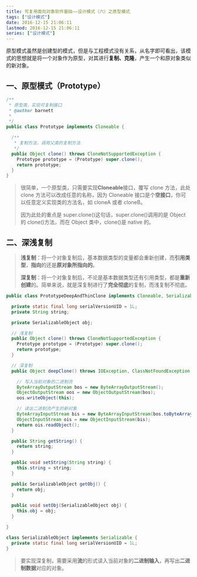 ```yaml
---
title: 可复用面向对象软件基础——设计模式（六）之原型模式
tags: ["设计模式"]
date: 2016-12-15 21:06:11
lastmod: 2016-12-15 21:06:11
series: ["设计模式"]
---
```


原型模式虽然是创建型的模式，但是与工程模式没有关系，从名字即可看出，该模式的思想就是将一个对象作为原型，对其进行**复制、克隆**，产生一个和原对象类似的新对象。

<!-- more -->

## 一、原型模式（Prototype）

```java
/**
 * 原型类，实现可复制接口
 * @author barnett
 *
 */
public class Prototype implements Cloneable {

  /**
   * 复制方法，调用父类的复制方法
   */
  public Object clone() throws CloneNotSupportedException {
    Prototype prototype = (Prototype) super.clone();
    return prototype;
  }
}
```

> 很简单，一个原型类，只需要实现**Cloneable**接口，覆写 clone 方法，此处 clone 方法可以改成任意的名称，因为 Cloneable 接口是个**空接口**，你可以任意定义实现类的方法名，如 cloneA 或者 cloneB。
>
> 因为此处的重点是 super.clone()这句话，super.clone()调用的是 Object 的 clone()方法，而在 Object 类中，clone()是 native 的。

## 二、深浅复制

> **浅复制**：将一个对象复制后，基本数据类型的变量都会重新创建，而**引用类型**，**指向**的还是**原对象所指向的**。
>
> **深复制**：将一个对象复制后，不论是基本数据类型还有引用类型，都是**重新创建**的。简单来说，就是深复制进行了**完全彻底**的复制，而浅复制不彻底。

```java
public class PrototypeDeepAndThinClone implements Cloneable, Serializable {

  private static final long serialVersionUID = 1L;
  private String string;

  private SerializableObject obj;

  // 浅复制
  public Object clone() throws CloneNotSupportedException {
    Prototype prototype = (Prototype) super.clone();
    return prototype;
  }

  // 深复制
  public Object deepClone() throws IOException, ClassNotFoundException {

    // 写入当前对象的二进制流
    ByteArrayOutputStream bos = new ByteArrayOutputStream();
    ObjectOutputStream oos = new ObjectOutputStream(bos);
    oos.writeObject(this);

    // 读出二进制流产生的新对象
    ByteArrayInputStream bis = new ByteArrayInputStream(bos.toByteArray());
    ObjectInputStream ois = new ObjectInputStream(bis);
    return ois.readObject();
  }

  public String getString() {
    return string;
  }

  public void setString(String string) {
    this.string = string;
  }

  public SerializableObject getObj() {
    return obj;
  }

  public void setObj(SerializableObject obj) {
    this.obj = obj;
  }

}

class SerializableObject implements Serializable {
  private static final long serialVersionUID = 1L;
}
```

> 要实现深复制，需要采用**流**的形式读入当前对象的**二进制输入**，再写出**二进制数据**对应的对象。
